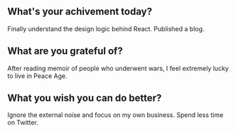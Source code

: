 ## What's your achivement today?
Finally understand the design logic behind React.
Published a blog.

## What are you grateful of?
After reading memoir of people who underwent wars, I feel extremely lucky to live in Peace Age. 

## What you wish you can do better?
Ignore the external noise and focus on my own business.
Spend less time on Twitter.
